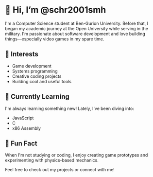 # 👋 Hi, I’m @schr2001smh

I'm a Computer Science student at Ben-Gurion University. Before that, I began my academic journey at the Open University while serving in the military. I'm passionate about software development and love building things—especially video games in my spare time.

## 👀 Interests
- Game development
- Systems programming
- Creative coding projects
- Building cool and useful tools

## 🌱 Currently Learning
I'm always learning something new! Lately, I've been diving into:
- JavaScript
- C
- x86 Assembly

## 🧩 Fun Fact
When I'm not studying or coding, I enjoy creating game prototypes and experimenting with physics-based mechanics.

Feel free to check out my projects or connect with me!
